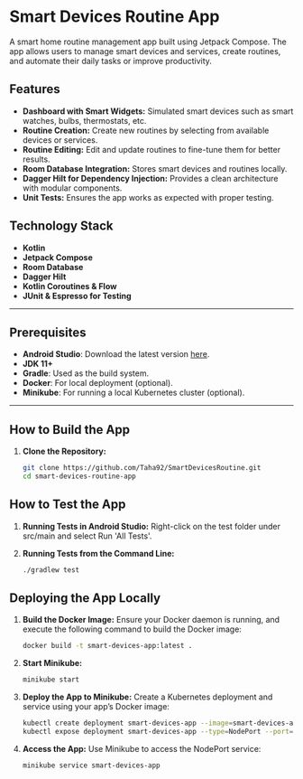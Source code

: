 
# Smart Devices Routine App

A smart home routine management app built using Jetpack Compose. The app allows users to manage smart devices and services, create routines, and automate their daily tasks or improve productivity.

## Features
- **Dashboard with Smart Widgets:** Simulated smart devices such as smart watches, bulbs, thermostats, etc.
- **Routine Creation:** Create new routines by selecting from available devices or services.
- **Routine Editing:** Edit and update routines to fine-tune them for better results.
- **Room Database Integration:** Stores smart devices and routines locally.
- **Dagger Hilt for Dependency Injection:** Provides a clean architecture with modular components.
- **Unit Tests:** Ensures the app works as expected with proper testing.

## Technology Stack
- **Kotlin**
- **Jetpack Compose**
- **Room Database**
- **Dagger Hilt**
- **Kotlin Coroutines & Flow**
- **JUnit & Espresso for Testing**

---

## Prerequisites
- **Android Studio**: Download the latest version [here](https://developer.android.com/studio).
- **JDK 11+**
- **Gradle**: Used as the build system.
- **Docker**: For local deployment (optional).
- **Minikube**: For running a local Kubernetes cluster (optional).
---

## How to Build the App

1. **Clone the Repository:**
   ```bash
   git clone https://github.com/Taha92/SmartDevicesRoutine.git
   cd smart-devices-routine-app

## How to Test the App

1. **Running Tests in Android Studio:**
Right-click on the test folder under src/main and select Run 'All Tests'.

2. **Running Tests from the Command Line:**
   ```bash
   ./gradlew test

## Deploying the App Locally

1. **Build the Docker Image:**
Ensure your Docker daemon is running, and execute the following command to build the Docker image:
   ```bash
   docker build -t smart-devices-app:latest .

2. **Start Minikube:**
   ```bash
   minikube start

3. **Deploy the App to Minikube:**
Create a Kubernetes deployment and service using your app’s Docker image:
   ```bash
   kubectl create deployment smart-devices-app --image=smart-devices-app:latest
   kubectl expose deployment smart-devices-app --type=NodePort --port=8080

4. **Access the App:**
Use Minikube to access the NodePort service:
   ```bash
   minikube service smart-devices-app


